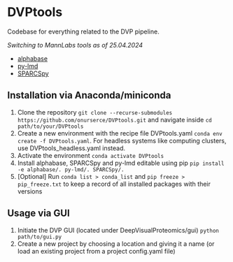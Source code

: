 # DVPtools
Codebase for everything related to the DVP pipeline.

*Switching to MannLabs tools as of 25.04.2024*
- [alphabase](https://github.com/MannLabs/alphabase)
- [py-lmd](https://github.com/MannLabs/py-lmd)
- [SPARCSpy](https://github.com/MannLabs/SPARCSpy)

## Installation via Anaconda/miniconda
1) Clone the repository `git clone --recurse-submodules https://github.com/onurserce/DVPtools.git` and navigate inside `cd path/to/your/DVPtools`
2) Create a new environment with the recipe file DVPtools.yaml `conda env create -f DVPtools.yaml`. For headless systems like computing clusters, use DVPtools_headless.yaml instead.
3) Activate the environment `conda activate DVPtools`
4) Install alphabase, SPARCSpy and py-lmd editable using pip `pip install -e alphabase/. py-lmd/. SPARCSpy/.`
5) [Optional] Run `conda list > conda_list` and `pip freeze > pip_freeze.txt` to keep a record of all installed packages with their versions

## Usage via GUI
1) Initiate the DVP GUI (located under DeepVisualProteomics/gui) `python path/to/gui.py`
2) Create a new project by choosing a location and giving it a name (or load an existing project from a project config.yaml file)
